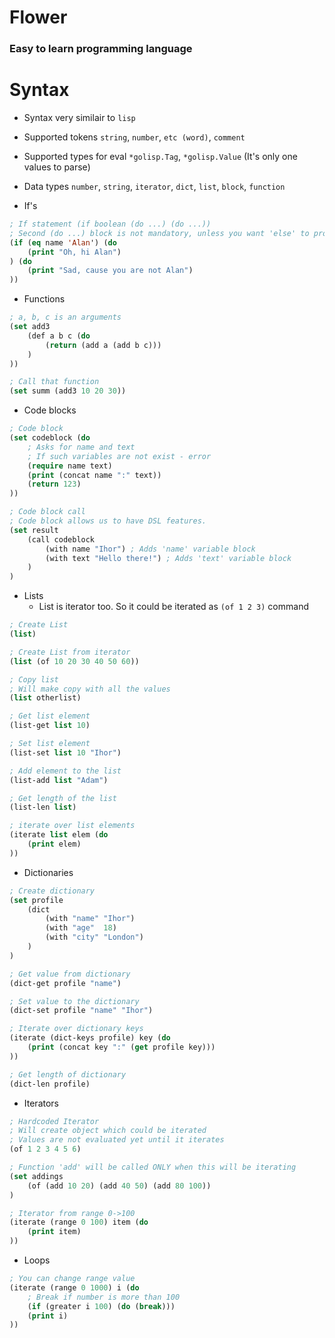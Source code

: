 # Flower
### Easy to learn programming language

# Syntax
* Syntax very similair to `lisp`
* Supported tokens `string`, `number`, `etc (word)`, `comment`
* Supported types for eval `*golisp.Tag`, `*golisp.Value` (It's only one values to parse)
* Data types `number`, `string`, `iterator`, `dict`, `list`, `block`, `function`

* If's
```lisp
; If statement (if boolean (do ...) (do ...))
; Second (do ...) block is not mandatory, unless you want 'else' to process
(if (eq name 'Alan') (do
    (print "Oh, hi Alan")
) (do
    (print "Sad, cause you are not Alan")
))
```
* Functions
```lisp
; a, b, c is an arguments
(set add3
    (def a b c (do
        (return (add a (add b c)))
    )
))

; Call that function
(set summ (add3 10 20 30))
```
* Code blocks
```lisp
; Code block
(set codeblock (do
    ; Asks for name and text
    ; If such variables are not exist - error
    (require name text)
    (print (concat name ":" text))
    (return 123)
))

; Code block call
; Code block allows us to have DSL features.
(set result
    (call codeblock
        (with name "Ihor") ; Adds 'name' variable block
        (with text "Hello there!") ; Adds 'text' variable block
    )
)
```
* Lists
    * List is iterator too. So it could be iterated as `(of 1 2 3)` command
```lisp
; Create List
(list)

; Create List from iterator
(list (of 10 20 30 40 50 60))

; Copy list
; Will make copy with all the values
(list otherlist)

; Get list element
(list-get list 10)

; Set list element
(list-set list 10 "Ihor")

; Add element to the list
(list-add list "Adam")

; Get length of the list
(list-len list)

; iterate over list elements
(iterate list elem (do
    (print elem)
))
```
* Dictionaries
```lisp
; Create dictionary
(set profile
    (dict
        (with "name" "Ihor")
        (with "age"  18)
        (with "city" "London")
    )
)

; Get value from dictionary
(dict-get profile "name")

; Set value to the dictionary
(dict-set profile "name" "Ihor")

; Iterate over dictionary keys
(iterate (dict-keys profile) key (do
    (print (concat key ":" (get profile key)))
))

; Get length of dictionary
(dict-len profile)
```
* Iterators
```lisp
; Hardcoded Iterator
; Will create object which could be iterated
; Values are not evaluated yet until it iterates
(of 1 2 3 4 5 6)

; Function 'add' will be called ONLY when this will be iterating
(set addings
    (of (add 10 20) (add 40 50) (add 80 100))
)

; Iterator from range 0->100
(iterate (range 0 100) item (do
    (print item)
))
```
* Loops
```lisp
; You can change range value
(iterate (range 0 1000) i (do
    ; Break if number is more than 100
    (if (greater i 100) (do (break)))
    (print i)
))
```